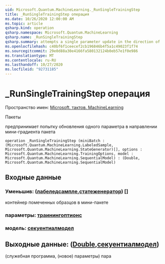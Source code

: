 ```yaml
---
uid: Microsoft.Quantum.MachineLearning._RunSingleTrainingStep
title: _RunSingleTrainingStep операция
ms.date: 10/26/2020 12:00:00 AM
ms.topic: article
qsharp.kind: operation
qsharp.namespace: Microsoft.Quantum.MachineLearning
qsharp.name: _RunSingleTrainingStep
qsharp.summary: attempts a single parameter update in the direction of mini batch gradient
ms.openlocfilehash: c40bf6f1ceecef2cb196846b4f5a1c49023f1f74
ms.sourcegitcommit: 29e0d88a30e4166fa580132124b0eb57e1f0e986
ms.translationtype: MT
ms.contentlocale: ru-RU
ms.lasthandoff: 10/27/2020
ms.locfileid: "92731185"
---
```

# <a name="_runsingletrainingstep-operation"></a>_RunSingleTrainingStep операция

Пространство имен: [Microsoft. тактов. MachineLearning](xref:Microsoft.Quantum.MachineLearning)

Пакеты [](https://nuget.org/packages/)


предпринимает попытку обновления одного параметра в направлении мини-градиента пакета

```qsharp
operation _RunSingleTrainingStep (miniBatch : (Microsoft.Quantum.MachineLearning.LabeledSample, Microsoft.Quantum.MachineLearning.StateGenerator)[], options : Microsoft.Quantum.MachineLearning.TrainingOptions, model : Microsoft.Quantum.MachineLearning.SequentialModel) : (Double, Microsoft.Quantum.MachineLearning.SequentialModel)
```


## <a name="input"></a>Входные данные

### <a name="minibatch--labeledsamplestategenerator"></a>Уменьшив: ([лабеледсампле](xref:Microsoft.Quantum.MachineLearning.LabeledSample),[статеженератор](xref:Microsoft.Quantum.MachineLearning.StateGenerator)) []

контейнер помеченных образцов в мини-пакете


### <a name="options--trainingoptions"></a>параметры: [траинингоптионс](xref:Microsoft.Quantum.MachineLearning.TrainingOptions)




### <a name="model--sequentialmodel"></a>модель: [секуентиалмодел](xref:Microsoft.Quantum.MachineLearning.SequentialModel)





## <a name="output--doublesequentialmodel"></a>Выходные данные: ([Double](xref:microsoft.quantum.lang-ref.double),[секуентиалмодел](xref:Microsoft.Quantum.MachineLearning.SequentialModel))

(служебная программа, (новое) параметры) пара